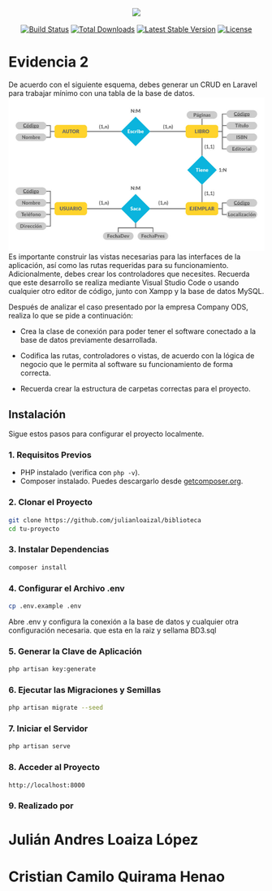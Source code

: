 <p align="center"><a href="https://laravel.com" target="_blank"><img src="https://raw.githubusercontent.com/laravel/art/master/logo-lockup/5%20SVG/2%20CMYK/1%20Full%20Color/laravel-logolockup-cmyk-red.svg" width="400"></a></p>

<p align="center">
<a href="https://travis-ci.org/laravel/framework"><img src="https://travis-ci.org/laravel/framework.svg" alt="Build Status"></a>
<a href="https://packagist.org/packages/laravel/framework"><img src="https://img.shields.io/packagist/dt/laravel/framework" alt="Total Downloads"></a>
<a href="https://packagist.org/packages/laravel/framework"><img src="https://img.shields.io/packagist/v/laravel/framework" alt="Latest Stable Version"></a>
<a href="https://packagist.org/packages/laravel/framework"><img src="https://img.shields.io/packagist/l/laravel/framework" alt="License"></a>
</p>


# Evidencia 2

De acuerdo con el siguiente esquema, debes generar un CRUD en Laravel para trabajar mínimo con una tabla de la base de datos.
![Diagrama ER](./Slide_31_Graf_1.jpg)
Es importante construir las vistas necesarias para las interfaces de la aplicación, así como las rutas requeridas para su funcionamiento. Adicionalmente, debes crear los controladores que necesites. Recuerda que este desarrollo se realiza mediante Visual Studio Code o usando cualquier otro editor de código, junto con Xampp y la base de datos MySQL.

Después de analizar el caso presentado por la empresa Company ODS, realiza lo que se pide a continuación:

- Crea la clase de conexión para poder tener el software conectado a la base de datos previamente desarrollada.

- Codifica las rutas, controladores o vistas, de acuerdo con la lógica de negocio que le permita al software su funcionamiento de forma correcta.

- Recuerda crear la estructura de carpetas correctas para el proyecto.

## Instalación

Sigue estos pasos para configurar el proyecto localmente.

### 1. Requisitos Previos

- PHP instalado (verifica con `php -v`).
- Composer instalado. Puedes descargarlo desde [getcomposer.org](https://getcomposer.org/download/).

### 2. Clonar el Proyecto

```bash
git clone https://github.com/julianloaizal/biblioteca
cd tu-proyecto
```

### 3. Instalar Dependencias

```bash
composer install
```

### 4. Configurar el Archivo .env
    
```bash
cp .env.example .env
```
Abre .env y configura la conexión a la base de datos y cualquier otra configuración necesaria. que esta en la raiz y sellama BD3.sql

### 5. Generar la Clave de Aplicación
    
```bash
php artisan key:generate
```
### 6. Ejecutar las Migraciones y Semillas
    
```bash
php artisan migrate --seed
```

### 7. Iniciar el Servidor

```bash
php artisan serve
```
### 8. Acceder al Proyecto
    
```bash
http://localhost:8000
```
### 9. Realizado por

# Julián Andres Loaiza López
# Cristian Camilo Quirama Henao

